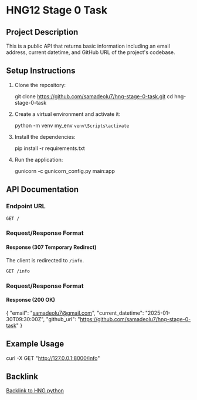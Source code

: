 # HNG12 Stage 0 Task

## Project Description

This is a public API that returns basic information including an email address, current datetime, and GitHub URL of the project's codebase.

## Setup Instructions

1. Clone the repository:

    git clone https://github.com/samadeolu7/hng-stage-0-task.git
    cd hng-stage-0-task


2. Create a virtual environment and activate it:

    python -m venv my_env
    `venv\Scripts\activate`


3. Install the dependencies:

    pip install -r requirements.txt


4. Run the application:

    gunicorn -c gunicorn_config.py main:app


## API Documentation

### Endpoint URL

`GET /`

### Request/Response Format

#### Response (307 Temporary Redirect)
The client is redirected to `/info`.

`GET /info`

### Request/Response Format

#### Response (200 OK)

{
  "email": "samadeolu7@gmail.com",
  "current_datetime": "2025-01-30T09:30:00Z",
  "github_url": "https://github.com/samadeolu7/hng-stage-0-task"
}

## Example Usage


curl -X GET "http://127.0.0.1:8000/info"


## Backlink

[Backlink to HNG python](https://hng.tech/hire/python-developers)
